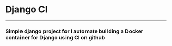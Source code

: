 <h1>Django CI</h1>
<hr>
<h3>Simple  django project for I automate building a Docker container for Django using CI on github</h3>
